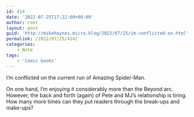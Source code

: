 ```yaml
---
id: 414
date: '2022-07-25T17:22:00+00:00'
author: root
layout: post
guid: 'http://mikehaynes.micro.blog/2022/07/25/im-conflicted-on.html'
permalink: /2022/07/25/414/
categories:
    - Note
tags:
    - 'Comic books'
---
```


I’m conflicted on the current run of Amazing Spider-Man.

On one hand, I’m enjoying it considerably more than the Beyond arc. However, the back and forth (again) of Pete and MJ’s relationship is tiring. How many more times can they put readers through the break-ups and make-ups?